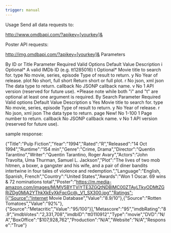 ```yaml
---
trigger: manual
---
```


Usage
Send all data requests to:

http://www.omdbapi.com/?apikey=[yourkey]&

Poster API requests:

http://img.omdbapi.com/?apikey=[yourkey]&
Parameters

By ID or Title
Parameter	Required	Valid Options	Default Value	Description
i	Optional*		<empty>	A valid IMDb ID (e.g. tt1285016)
t	Optional*		<empty>	Movie title to search for.
type	No	movie, series, episode	<empty>	Type of result to return.
y	No		<empty>	Year of release.
plot	No	short, full	short	Return short or full plot.
r	No	json, xml	json	The data type to return.
callback	No		<empty>	JSONP callback name.
v	No		1	API version (reserved for future use).
*Please note while both "i" and "t" are optional at least one argument is required.
By Search
Parameter	Required	Valid options	Default Value	Description
s	Yes		<empty>	Movie title to search for.
type	No	movie, series, episode	<empty>	Type of result to return.
y	No		<empty>	Year of release.
r	No	json, xml	json	The data type to return.
page New!	No	1-100	1	Page number to return.
callback	No		<empty>	JSONP callback name.
v	No		1	API version (reserved for future use).

sample response:

{"Title":"Pulp Fiction","Year":"1994","Rated":"R","Released":"14 Oct 1994","Runtime":"154 min","Genre":"Crime, Drama","Director":"Quentin Tarantino","Writer":"Quentin Tarantino, Roger Avary","Actors":"John Travolta, Uma Thurman, Samuel L. Jackson","Plot":"The lives of two mob hitmen, a boxer, a gangster and his wife, and a pair of diner bandits intertwine in four tales of violence and redemption.","Language":"English, Spanish, French","Country":"United States","Awards":"Won 1 Oscar. 69 wins & 72 nominations total","Poster":"https://m.media-amazon.com/images/M/MV5BYTViYTE3ZGQtNDBlMC00ZTAyLTkyODMtZGRiZDg0MjA2YThkXkEyXkFqcGc@._V1_SX300.jpg","Ratings":[{"Source":"Internet Movie Database","Value":"8.9/10"},{"Source":"Rotten Tomatoes","Value":"92%"},{"Source":"Metacritic","Value":"95/100"}],"Metascore":"95","imdbRating":"8.9","imdbVotes":"2,331,708","imdbID":"tt0110912","Type":"movie","DVD":"N/A","BoxOffice":"$107,928,762","Production":"N/A","Website":"N/A","Response":"True"}